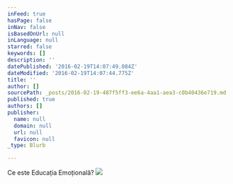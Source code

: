 ```yaml
---
inFeed: true
hasPage: false
inNav: false
isBasedOnUrl: null
inLanguage: null
starred: false
keywords: []
description: ''
datePublished: '2016-02-19T14:07:49.084Z'
dateModified: '2016-02-19T14:07:44.775Z'
title: ''
author: []
sourcePath: _posts/2016-02-19-487f5ff3-ee6a-4aa1-aea3-c0b40436e719.md
published: true
authors: []
publisher:
  name: null
  domain: null
  url: null
  favicon: null
_type: Blurb

---
```

Ce este Educația Emoțională? ![](https://the-grid-user-content.s3-us-west-2.amazonaws.com/9857e1f9-d513-4c5d-90e8-5ff7df9e4fcd.jpg)